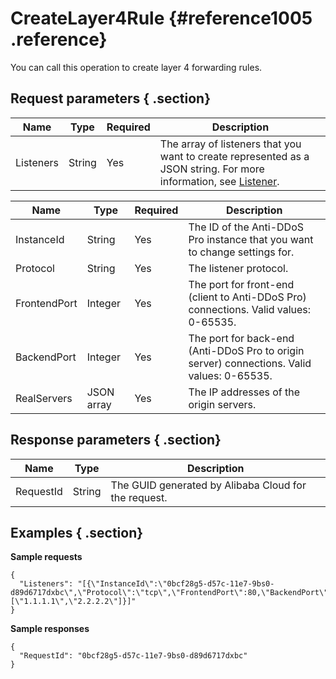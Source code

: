# CreateLayer4Rule {#reference1005 .reference}

You can call this operation to create layer 4 forwarding rules.

## Request parameters { .section}

|Name|Type|Required|Description|
|----|----|--------|-----------|
|Listeners|String|Yes|The array of listeners that you want to create represented as a JSON string. For more information, see [Listener](#).|

|Name|Type|Required|Description|
|----|----|--------|-----------|
|InstanceId|String|Yes|The ID of the Anti-DDoS Pro instance that you want to change settings for.|
|Protocol|String|Yes|The listener protocol.|
|FrontendPort|Integer|Yes|The port for front-end \(client to Anti-DDoS Pro\) connections. Valid values: 0-65535.|
|BackendPort|Integer|Yes|The port for back-end \(Anti-DDoS Pro to origin server\) connections. Valid values: 0-65535.|
|RealServers|JSON array|Yes|The IP addresses of the origin servers.|

## Response parameters { .section}

|Name|Type|Description|
|----|----|-----------|
|RequestId|String|The GUID generated by Alibaba Cloud for the request.|

## Examples { .section}

**Sample requests**

```
{
  "Listeners": "[{\"InstanceId\":\"0bcf28g5-d57c-11e7-9bs0-d89d6717dxbc\",\"Protocol\":\"tcp\",\"FrontendPort\":80,\"BackendPort\":5,\"RealServers\":[\"1.1.1.1\",\"2.2.2.2\"]}]"
}

```

**Sample responses**

```
{
  "RequestId": "0bcf28g5-d57c-11e7-9bs0-d89d6717dxbc"
}

```

